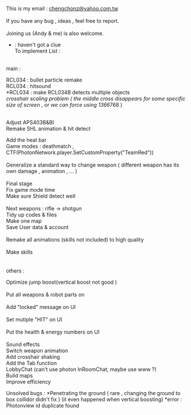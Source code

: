 This is my email : chengchonz@yahoo.com.tw  </br> 	
If you have any bug , ideas , feel free to report.</br>  	
Joining us (Andy & me) is also welcome. </br> 	

* : haven't got a clue </br>
To implement List : </br>  	  
 </br>
main :</br>  	
 
RCL034 : bullet particle remake</br>
RCL034 : hitsound </br>
*RCL034 : make RCL034B detects multiple objects</br>
*crosshair scaling problem ( the middle cross disappears for some specific size of screen , or we can force using 1366*768 )

</br>
Adjust APS403B&BI</br>
Remake SHL animation & hit detect</br>

Add the heat bar</br>
Game modes : deathmatch , CTF(PhotonNetwork.player.SetCustomProperty("TeamRed"))</br>  
Generalize a standard way to change weapon ( different weapon has its own damage , animation , ... ) </br>  	
Final stage </br>
Fix  game mode time </br>
Make sure Shield detect well</br>
</br>
Next weapons : rifle -> shotgun   </br>
Tidy up codes & files </br>	
Make one map</br>
Save User data & account</br>    		
Remake all animations (skills not included) to high quality</br>  	
Make skills</br>  	
  </br>	
others : </br>  	  	
  	
Optimize jump boost(vertical boost not good )</br> 	
Put all weapons & robot parts on </br> 	
Add "locked" message on UI  	</br>	
Set mutiple "HIT" on UI  </br>	
Put the health & energy numbers on UI  </br>	
Sound effects  </br>
Switch weapon animation  	</br>
Add crosshair shaking  	</br>
Add the Tab function  </br>
LobbyChat (can't use photon InRoomChat, maybe use www ?)</br>
Build maps  </br>
Improve efficiency
 

Unsolved bugs :
*Penetrating the ground ( rare , changing the ground to box collidor didn't fix )  (it even happened when vertical boosting)
*error : Photonview id duplicate found   </br>